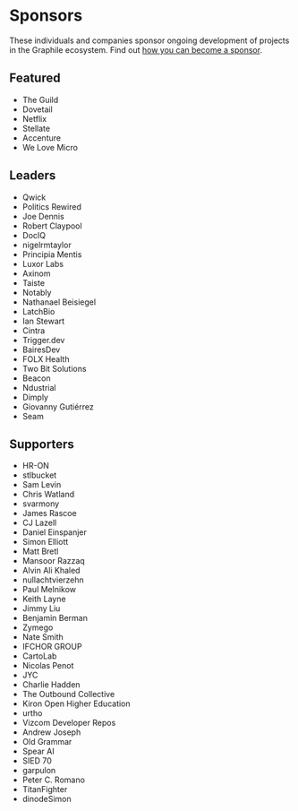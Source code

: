 # Sponsors

These individuals and companies sponsor ongoing development of projects in
the Graphile ecosystem. Find out [how you can become a
sponsor](https://graphile.org/sponsor/).

## Featured

- The Guild
- Dovetail
- Netflix
- Stellate
- Accenture
- We Love Micro

## Leaders

- Qwick
- Politics Rewired
- Joe Dennis
- Robert Claypool
- DocIQ
- nigelrmtaylor
- Principia Mentis
- Luxor Labs
- Axinom
- Taiste
- Notably
- Nathanael Beisiegel
- LatchBio
- Ian Stewart
- Cintra
- Trigger.dev
- BairesDev
- FOLX Health
- Two Bit Solutions
- Beacon
- Ndustrial
- Dimply
- Giovanny Gutiérrez
- Seam

## Supporters

- HR-ON
- stlbucket
- Sam Levin
- Chris Watland
- svarmony
- James Rascoe
- CJ Lazell
- Daniel Einspanjer
- Simon Elliott
- Matt Bretl
- Mansoor Razzaq
- Alvin Ali Khaled
- nullachtvierzehn
- Paul Melnikow
- Keith Layne
- Jimmy Liu
- Benjamin Berman
- Zymego
- Nate Smith
- IFCHOR GROUP
- CartoLab
- Nicolas Penot
- JYC
- Charlie Hadden
- The Outbound Collective
- Kiron Open Higher Education
- urtho
- Vizcom Developer Repos
- Andrew Joseph
- Old Grammar
- Spear AI
- SIED 70
- garpulon
- Peter C. Romano
- TitanFighter
- dinodeSimon
